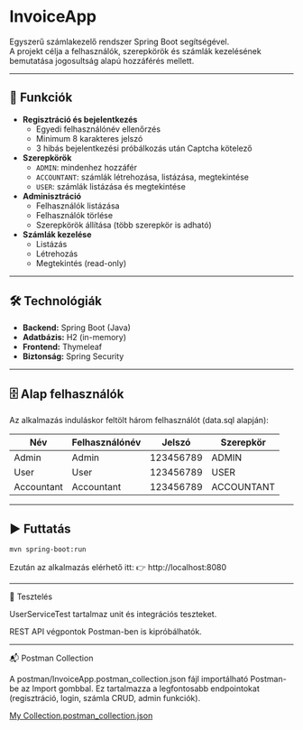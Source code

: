 # InvoiceApp

Egyszerű számlakezelő rendszer Spring Boot segítségével.  
A projekt célja a felhasználók, szerepkörök és számlák kezelésének bemutatása jogosultság alapú hozzáférés mellett.  

---

## 🚀 Funkciók
- **Regisztráció és bejelentkezés**
  - Egyedi felhasználónév ellenőrzés
  - Minimum 8 karakteres jelszó
  - 3 hibás bejelentkezési próbálkozás után Captcha kötelező
- **Szerepkörök**
  - `ADMIN`: mindenhez hozzáfér
  - `ACCOUNTANT`: számlák létrehozása, listázása, megtekintése
  - `USER`: számlák listázása és megtekintése
- **Adminisztráció**
  - Felhasználók listázása
  - Felhasználók törlése
  - Szerepkörök állítása (több szerepkör is adható)
- **Számlák kezelése**
  - Listázás
  - Létrehozás
  - Megtekintés (read-only)

---

## 🛠️ Technológiák
- **Backend:** Spring Boot (Java)
- **Adatbázis:** H2 (in-memory)
- **Frontend:** Thymeleaf
- **Biztonság:** Spring Security

---

## 🗄️ Alap felhasználók
Az alkalmazás induláskor feltölt három felhasználót (data.sql alapján):

| Név        | Felhasználónév | Jelszó     | Szerepkör     |
|------------|----------------|------------|---------------|
| Admin      | Admin          | 123456789  | ADMIN         |
| User       | User           | 123456789  | USER          |
| Accountant | Accountant     | 123456789  | ACCOUNTANT    |

---

## ▶️ Futtatás
```bash
mvn spring-boot:run
```
Ezután az alkalmazás elérhető itt:
👉 http://localhost:8080

---

🧪 Tesztelés

UserServiceTest tartalmaz unit és integrációs teszteket.

REST API végpontok Postman-ben is kipróbálhatók.

---

📬 Postman Collection

A postman/InvoiceApp.postman_collection.json fájl importálható Postman-be az Import gombbal.
Ez tartalmazza a legfontosabb endpointokat (regisztráció, login, számla CRUD, admin funkciók).

[My Collection.postman_collection.json](https://github.com/user-attachments/files/22654312/My.Collection.postman_collection.json)
